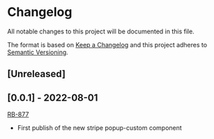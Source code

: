 # Changelog

All notable changes to this project will be documented in this file.

The format is based on [Keep a Changelog](http://keepachangelog.com/en/1.0.0/)
and this project adheres to [Semantic Versioning](http://semver.org/spec/v2.0.0.html).

## [Unreleased]

## [0.0.1] - 2022-08-01
[RB-877](https://whirlpoolgtm.atlassian.net/browse/RB-877)
- First publish of the new stripe popup-custom component